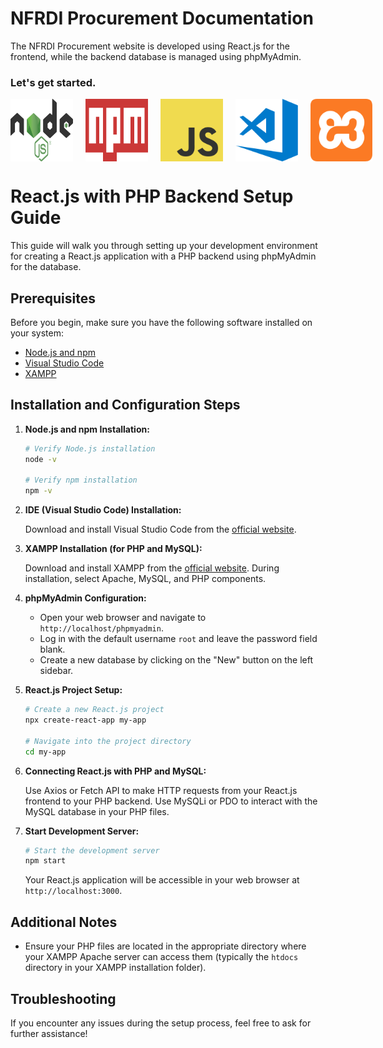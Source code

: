 # NFRDI Procurement Documentation

The NFRDI Procurement website is developed using React.js for the frontend, while the backend database is managed using phpMyAdmin.

### Let's get started.

<div style="text-align: center;">
    <div style="display: flex; justify-content: space-between;">
        <img src="https://github.com/Nenjii/NFRDI_ProcurementWebsite-Documentation/blob/main/static/img/Snippets/Node.js_logo.svg" alt="Alt text" width="100" height="100" style="margin-right: 20px;">
        <img src="https://github.com/Nenjii/NFRDI_ProcurementWebsite-Documentation/blob/main/static/img/Snippets/Npm-logo.svg" alt="Alt text" width="100" height="100" style="margin-right: 20px;">
        <img src="https://github.com/Nenjii/NFRDI_ProcurementWebsite-Documentation/blob/main/static/img/Snippets/Javascript_logo.svg" alt="Alt text" width="100" height="100" style="margin-right: 20px;">
        <img src="https://github.com/Nenjii/NFRDI_ProcurementWebsite-Documentation/blob/main/static/img/Snippets/VSCode_logo.svg" alt="Alt text" width="100" height="100" style="margin-right: 20px;">
        <img src="https://github.com/Nenjii/NFRDI_ProcurementWebsite-Documentation/blob/main/static/img/Snippets/Xampp_logo.svg" alt="Alt text" width="100" height="100">
    </div>
</div>

# React.js with PHP Backend Setup Guide

This guide will walk you through setting up your development environment for creating a React.js application with a PHP backend using phpMyAdmin for the database.

## Prerequisites

Before you begin, make sure you have the following software installed on your system:

- [Node.js and npm](https://nodejs.org/)
- [Visual Studio Code](https://code.visualstudio.com/)
- [XAMPP](https://www.apachefriends.org/index.html)

## Installation and Configuration Steps

1. **Node.js and npm Installation:**

    ```bash
    # Verify Node.js installation
    node -v
    
    # Verify npm installation
    npm -v
    ```

2. **IDE (Visual Studio Code) Installation:**

    Download and install Visual Studio Code from the [official website](https://code.visualstudio.com/).

3. **XAMPP Installation (for PHP and MySQL):**

    Download and install XAMPP from the [official website](https://www.apachefriends.org/index.html). During installation, select Apache, MySQL, and PHP components.

4. **phpMyAdmin Configuration:**

    - Open your web browser and navigate to `http://localhost/phpmyadmin`.
    - Log in with the default username `root` and leave the password field blank.
    - Create a new database by clicking on the "New" button on the left sidebar.

5. **React.js Project Setup:**

    ```bash
    # Create a new React.js project
    npx create-react-app my-app
    
    # Navigate into the project directory
    cd my-app
    ```

6. **Connecting React.js with PHP and MySQL:**

    Use Axios or Fetch API to make HTTP requests from your React.js frontend to your PHP backend. Use MySQLi or PDO to interact with the MySQL database in your PHP files.

7. **Start Development Server:**

    ```bash
    # Start the development server
    npm start
    ```

    Your React.js application will be accessible in your web browser at `http://localhost:3000`.

## Additional Notes

- Ensure your PHP files are located in the appropriate directory where your XAMPP Apache server can access them (typically the `htdocs` directory in your XAMPP installation folder).

## Troubleshooting

If you encounter any issues during the setup process, feel free to ask for further assistance!




